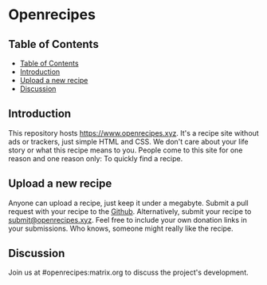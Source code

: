 # Openrecipes

## Table of Contents
- [Table of Contents](#table-of-Contents)
- [Introduction](#introduction)
- [Upload a new recipe](#upload-a-new-recipe)
- [Discussion](#discussion)

## Introduction
This repository hosts https://www.openrecipes.xyz. It's a recipe site without ads or trackers, just simple HTML and CSS. We don't care about your life story or what this recipe means to you. People come to this site for one reason and one reason only: To quickly find a recipe. 

## Upload a new recipe
Anyone can upload a recipe, just keep it under a megabyte. Submit a pull request with your recipe to the <a href="https://github.com/Jyldn/openrecipes">Github</a>.
Alternatively, submit your recipe to <a href="mailto:submit@openrecipes.xyz">submit@openrecipes.xyz</a>.
Feel free to include your own donation links in your submissions. Who knows, someone might really like the recipe.

## Discussion
Join us at #openrecipes:matrix.org to discuss the project's development.
